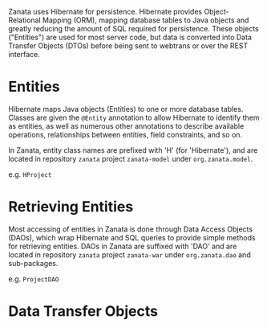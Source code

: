Zanata uses Hibernate for persistence. Hibernate provides Object-Relational Mapping (ORM), mapping database tables to Java objects and greatly reducing the amount of SQL required for persistence. These objects ("Entities") are used for most server code, but data is converted into Data Transfer Objects (DTOs) before being sent to webtrans or over the REST interface.

# Entities
Hibernate maps Java objects (Entities) to one or more database tables. Classes are given the `@Entity` annotation to allow Hibernate to identify them as entities, as well as numerous other annotations to describe available operations, relationships between entities, field constraints, and so on.

In Zanata, entity class names are prefixed with 'H' (for 'Hibernate'), and are located in repository `zanata` project `zanata-model` under `org.zanata.model`.

e.g. `HProject`

# Retrieving Entities
Most accessing of entities in Zanata is done through Data Access Objects (DAOs), which wrap Hibernate and SQL queries to provide simple methods for retrieving entities. DAOs in Zanata are suffixed with 'DAO' and are located in repository `zanata` project `zanata-war` under `org.zanata.dao` and sub-packages.

e.g. `ProjectDAO`

# Data Transfer Objects